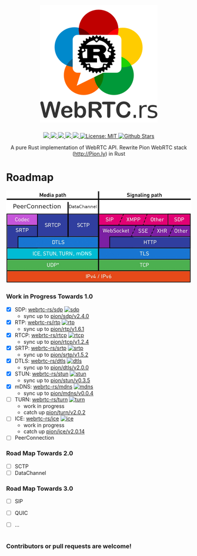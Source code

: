 <h1 align="center">
 <a href="https://webrtc.rs"><img src="./doc/webrtc.rs.png" alt="WebRTC.rs"></a>
 <br>
</h1>
<p align="center">
 <a href="https://github.com/webrtc-rs/webrtc/actions"> 
  <img src="https://github.com/webrtc-rs/webrtc/workflows/webrtc/badge.svg?branch=master">
 </a> 
 <a href="https://codecov.io/gh/webrtc-rs/webrtc"> 
  <img src="https://codecov.io/gh/webrtc-rs/webrtc/branch/master/graph/badge.svg">
 </a>
 <a href="https://deps.rs/repo/github/webrtc-rs/webrtc"> 
  <img src="https://deps.rs/repo/github/webrtc-rs/webrtc/status.svg">
 </a>
 <a href="https://crates.io/crates/webrtc-rs"> 
  <img src="https://img.shields.io/crates/v/webrtc-rs.svg">
 </a> 
 <a href="https://docs.rs/webrtc-rs"> 
  <img src="https://docs.rs/webrtc-rs/badge.svg">
 </a>
 <a href="https://github.com/webrtc-rs/webrtc/blob/master/LICENSE">
  <img src="https://img.shields.io/badge/License-MIT-yellow.svg" alt="License: MIT">
 </a>
 <a href="https://seladb.github.io/StarTrack-js/#/preload?r=webrtc-rs,webrtc">
  <img src="https://img.shields.io/github/stars/webrtc-rs/webrtc.svg?style=social&label=Star" alt="Github Stars">
 </a>
</p>
<p align="center">
 A pure Rust implementation of WebRTC API. Rewrite Pion WebRTC stack (<a href="http://Pion.ly">http://Pion.ly</a>) in Rust
</p>

# Roadmap

<img src="./doc/webrtc_stack.png" alt="WebRTC.rs">

### Work in Progress Towards 1.0
[sdp-badge]: https://img.shields.io/crates/v/webrtc-rs-sdp.svg
[sdp-url]: https://crates.io/crates/webrtc-rs-sdp
[rtp-badge]: https://img.shields.io/crates/v/webrtc-rs-rtp.svg
[rtp-url]: https://crates.io/crates/webrtc-rs-rtp
[rtcp-badge]: https://img.shields.io/crates/v/webrtc-rs-rtcp.svg
[rtcp-url]: https://crates.io/crates/webrtc-rs-rtcp
[srtp-badge]: https://img.shields.io/crates/v/webrtc-rs-srtp.svg
[srtp-url]: https://crates.io/crates/webrtc-rs-srtp
[dtls-badge]: https://img.shields.io/crates/v/webrtc-rs-dtls.svg
[dtls-url]: https://crates.io/crates/webrtc-rs-dtls
[stun-badge]: https://img.shields.io/crates/v/webrtc-rs-stun.svg
[stun-url]: https://crates.io/crates/webrtc-rs-stun
[mdns-badge]: https://img.shields.io/crates/v/webrtc-rs-mdns.svg
[mdns-url]: https://crates.io/crates/webrtc-rs-mdns
[ice-badge]: https://img.shields.io/crates/v/webrtc-rs-ice.svg
[ice-url]: https://crates.io/crates/webrtc-rs-ice
[turn-badge]: https://img.shields.io/crates/v/webrtc-rs-turn.svg
[turn-url]: https://crates.io/crates/webrtc-rs-turn

- [x] SDP: [webrtc-rs/sdp](https://github.com/webrtc-rs/sdp) [![sdp][sdp-badge]][sdp-url]
  - sync up to [pion/sdp/v2.4.0](https://github.com/pion/sdp/tree/b29f0bbd42fc719eabdb027117217b0ddb27abf1)
- [x] RTP: [webrtc-rs/rtp](https://github.com/webrtc-rs/rtp) [![rtp][rtp-badge]][rtp-url]
  - sync up to [pion/rtp/v1.6.1](https://github.com/pion/rtp/tree/0d8026ebf7c048a65f30b053f3ce22e7d5e738ee)
- [x] RTCP: [webrtc-rs/rtcp](https://github.com/webrtc-rs/rtcp) [![rtcp][rtcp-badge]][rtcp-url]
  - sync up to [pion/rtcp/v1.2.4](https://github.com/pion/rtcp/tree/d136b4927f135b17cb15c9b287e22a9e053bd498)
- [x] SRTP: [webrtc-rs/srtp](https://github.com/webrtc-rs/srtp) [![srtp][srtp-badge]][srtp-url]
  - sync up to [pion/srtp/v1.5.2](https://github.com/pion/srtp/tree/071a6b95ab38e9eab9324dacd608dde1ec0c7cd3)
- [x] DTLS: [webrtc-rs/dtls](https://github.com/webrtc-rs/dtls) [![dtls][dtls-badge]][dtls-url]
  - sync up to [pion/dtls/v2.0.0](https://github.com/pion/dtls/tree/789798433596e4dd92451b66984dddb2f8a9f165)
- [x] STUN: [webrtc-rs/stun](https://github.com/webrtc-rs/stun) [![stun][stun-badge]][stun-url]
  - sync up to [pion/stun/v0.3.5](https://github.com/pion/stun/tree/7b20b792b7e18b3846032aaa80e8c0e2d412d0f8)
- [x] mDNS: [webrtc-rs/mdns](https://github.com/webrtc-rs/mdns) [![mdns][mdns-badge]][mdns-url]
  - sync up to [pion/mdns/v0.0.4](https://github.com/pion/mdns/tree/2e1665e5f21a89afc152bb4b3791b30eda9b28cf)
- [ ] TURN: [webrtc-rs/turn](https://github.com/webrtc-rs/turn) [![turn][turn-badge]][turn-url]
  - work in progress
  - catch up [pion/turn/v2.0.2](https://github.com/pion/turn/tree/502d01577bf86a442ab9b9fa23f78987e7f1e1cd)
- [ ] ICE: [webrtc-rs/ice](https://github.com/webrtc-rs/ice) [![ice][ice-badge]][ice-url]
  - work in progress
  - catch up [pion/ice/v2.0.14](https://github.com/pion/ice/tree/c0a874421c45ef6bbc51166b9056aa46c201f075)
- [ ] PeerConnection

### Road Map Towards 2.0
- [ ] SCTP
- [ ] DataChannel

### Road Map Towards 3.0

- [ ] SIP
- [ ] QUIC
- [ ] ...


# 
### Contributors or pull requests are welcome!
